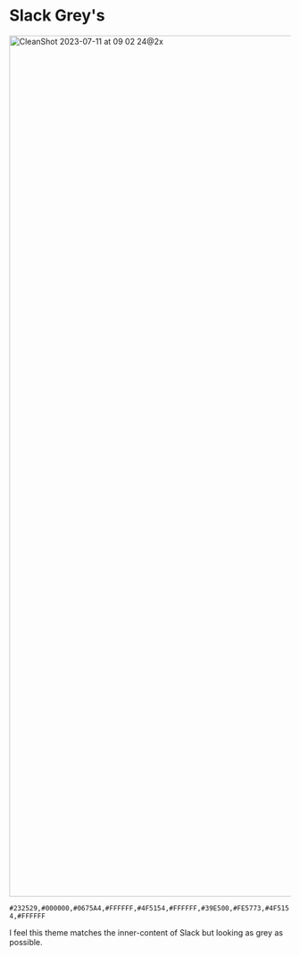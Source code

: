 # Slack Grey's

<img width="1542" alt="CleanShot 2023-07-11 at 09 02 24@2x" src="https://github.com/aubreypwd/Slack/assets/1753298/38709379-c013-47b7-b6e5-3d608e14ac24">

`#232529,#000000,#0675A4,#FFFFFF,#4F5154,#FFFFFF,#39E500,#FE5773,#4F5154,#FFFFFF`

I feel this theme matches the inner-content of Slack but looking as grey as possible.
